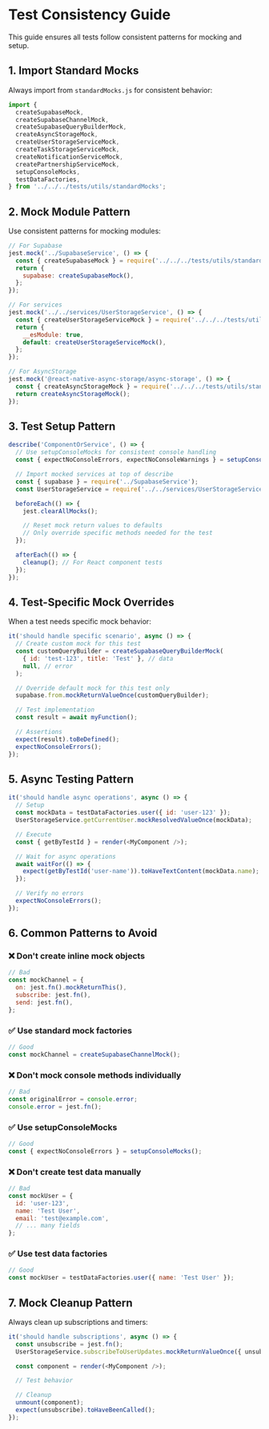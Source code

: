 # Test Consistency Guide

This guide ensures all tests follow consistent patterns for mocking and setup.

## 1. Import Standard Mocks

Always import from `standardMocks.js` for consistent behavior:

```javascript
import {
  createSupabaseMock,
  createSupabaseChannelMock,
  createSupabaseQueryBuilderMock,
  createAsyncStorageMock,
  createUserStorageServiceMock,
  createTaskStorageServiceMock,
  createNotificationServiceMock,
  createPartnershipServiceMock,
  setupConsoleMocks,
  testDataFactories,
} from '../../../tests/utils/standardMocks';
```

## 2. Mock Module Pattern

Use consistent patterns for mocking modules:

```javascript
// For Supabase
jest.mock('../SupabaseService', () => {
  const { createSupabaseMock } = require('../../../tests/utils/standardMocks');
  return {
    supabase: createSupabaseMock(),
  };
});

// For services
jest.mock('../../services/UserStorageService', () => {
  const { createUserStorageServiceMock } = require('../../../tests/utils/standardMocks');
  return {
    __esModule: true,
    default: createUserStorageServiceMock(),
  };
});

// For AsyncStorage
jest.mock('@react-native-async-storage/async-storage', () => {
  const { createAsyncStorageMock } = require('../../../tests/utils/standardMocks');
  return createAsyncStorageMock();
});
```

## 3. Test Setup Pattern

```javascript
describe('ComponentOrService', () => {
  // Use setupConsoleMocks for consistent console handling
  const { expectNoConsoleErrors, expectNoConsoleWarnings } = setupConsoleMocks();

  // Import mocked services at top of describe
  const { supabase } = require('../SupabaseService');
  const UserStorageService = require('../../services/UserStorageService').default;

  beforeEach(() => {
    jest.clearAllMocks();

    // Reset mock return values to defaults
    // Only override specific methods needed for the test
  });

  afterEach(() => {
    cleanup(); // For React component tests
  });
});
```

## 4. Test-Specific Mock Overrides

When a test needs specific mock behavior:

```javascript
it('should handle specific scenario', async () => {
  // Create custom mock for this test
  const customQueryBuilder = createSupabaseQueryBuilderMock(
    { id: 'test-123', title: 'Test' }, // data
    null, // error
  );

  // Override default mock for this test only
  supabase.from.mockReturnValueOnce(customQueryBuilder);

  // Test implementation
  const result = await myFunction();

  // Assertions
  expect(result).toBeDefined();
  expectNoConsoleErrors();
});
```

## 5. Async Testing Pattern

```javascript
it('should handle async operations', async () => {
  // Setup
  const mockData = testDataFactories.user({ id: 'user-123' });
  UserStorageService.getCurrentUser.mockResolvedValueOnce(mockData);

  // Execute
  const { getByTestId } = render(<MyComponent />);

  // Wait for async operations
  await waitFor(() => {
    expect(getByTestId('user-name')).toHaveTextContent(mockData.name);
  });

  // Verify no errors
  expectNoConsoleErrors();
});
```

## 6. Common Patterns to Avoid

### ❌ Don't create inline mock objects

```javascript
// Bad
const mockChannel = {
  on: jest.fn().mockReturnThis(),
  subscribe: jest.fn(),
  send: jest.fn(),
};
```

### ✅ Use standard mock factories

```javascript
// Good
const mockChannel = createSupabaseChannelMock();
```

### ❌ Don't mock console methods individually

```javascript
// Bad
const originalError = console.error;
console.error = jest.fn();
```

### ✅ Use setupConsoleMocks

```javascript
// Good
const { expectNoConsoleErrors } = setupConsoleMocks();
```

### ❌ Don't create test data manually

```javascript
// Bad
const mockUser = {
  id: 'user-123',
  name: 'Test User',
  email: 'test@example.com',
  // ... many fields
};
```

### ✅ Use test data factories

```javascript
// Good
const mockUser = testDataFactories.user({ name: 'Test User' });
```

## 7. Mock Cleanup Pattern

Always clean up subscriptions and timers:

```javascript
it('should handle subscriptions', async () => {
  const unsubscribe = jest.fn();
  UserStorageService.subscribeToUserUpdates.mockReturnValueOnce({ unsubscribe });

  const component = render(<MyComponent />);

  // Test behavior

  // Cleanup
  unmount(component);
  expect(unsubscribe).toHaveBeenCalled();
});
```
